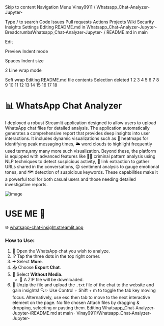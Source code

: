 Skip to content
Navigation Menu
Vinay9911
/
Whatsapp_Chat-Analyzer-Jupyter-

Type / to search
Code
Issues
Pull requests
Actions
Projects
Wiki
Security
Insights
Settings
Editing README.md in Whatsapp_Chat-Analyzer-Jupyter-
BreadcrumbsWhatsapp_Chat-Analyzer-Jupyter-
/
README.md
in
main

Edit

Preview
Indent mode

Spaces
Indent size

2
Line wrap mode

Soft wrap
Editing README.md file contents
Selection deleted
1
2
3
4
5
6
7
8
9
10
11
12
13
14
15
16
17
18
# 📊 WhatsApp Chat Analyzer

I deployed a robust Streamlit application designed to allow users to upload WhatsApp chat files for detailed analysis. The application automatically generates a comprehensive report that provides deep insights into user interactions. It includes dynamic visualizations such as 📅 heatmaps for identifying peak messaging times, 🌥️ word clouds to highlight frequently used terms,amy many more such visualization. Beyond these, the platform is equipped with advanced features like 🕵️‍♂️ criminal pattern analysis using NLP techniques to detect suspicious activity, 🔗 link extraction to gather URLs shared in the conversations, 😊 sentiment analysis to gauge emotional tones, and 🗺️ detection of suspicious keywords. These capabilities make it a powerful tool for both casual users and those needing detailed investigative reports.

![image](https://github.com/user-attachments/assets/7f0d1b01-92a0-40ed-9153-a990ce218d31)

# USE ME 👀
🌐 [whatsapp-chat-insight.streamlit.app](https://whatsapp-chat-insight.streamlit.app)

### How to Use:

1. 📱 Open the WhatsApp chat you wish to analyze.
2. ⁉️ Tap the three dots in the top right corner.
3. ➕ Select **More**.
4. 📤 Choose **Export Chat**.
5. 📎 Select **Without Media**.  
   - 📂 A ZIP file will be downloaded.
6. 📂 Unzip the file and upload the `.txt` file of the chat to the website and gain insights! 🔍✨
Use Control + Shift + m to toggle the tab key moving focus. Alternatively, use esc then tab to move to the next interactive element on the page.
No file chosen
Attach files by dragging & dropping, selecting or pasting them.
Editing Whatsapp_Chat-Analyzer-Jupyter-/README.md at main · Vinay9911/Whatsapp_Chat-Analyzer-Jupyter-
